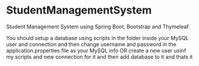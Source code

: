 # StudentManagementSystem
Student Management System using Spring Boot, Bootstrap and Thymeleaf.

You should setup  a database using scripts in the folder inside your MySQL user and connection and then change username and password in the application.properties file as your MySQL info
OR
create a new user  usinf my scripts and new connection for it and then add database to it and thats it
